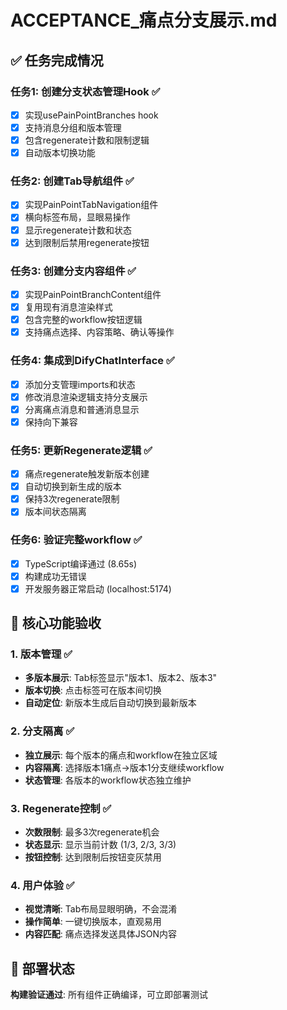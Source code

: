 # ACCEPTANCE_痛点分支展示.md

## ✅ 任务完成情况

### 任务1: 创建分支状态管理Hook ✅
- [x] 实现usePainPointBranches hook
- [x] 支持消息分组和版本管理
- [x] 包含regenerate计数和限制逻辑
- [x] 自动版本切换功能

### 任务2: 创建Tab导航组件 ✅
- [x] 实现PainPointTabNavigation组件
- [x] 横向标签布局，显眼易操作
- [x] 显示regenerate计数和状态
- [x] 达到限制后禁用regenerate按钮

### 任务3: 创建分支内容组件 ✅
- [x] 实现PainPointBranchContent组件
- [x] 复用现有消息渲染样式
- [x] 包含完整的workflow按钮逻辑
- [x] 支持痛点选择、内容策略、确认等操作

### 任务4: 集成到DifyChatInterface ✅
- [x] 添加分支管理imports和状态
- [x] 修改消息渲染逻辑支持分支展示
- [x] 分离痛点消息和普通消息显示
- [x] 保持向下兼容

### 任务5: 更新Regenerate逻辑 ✅
- [x] 痛点regenerate触发新版本创建
- [x] 自动切换到新生成的版本
- [x] 保持3次regenerate限制
- [x] 版本间状态隔离

### 任务6: 验证完整workflow ✅
- [x] TypeScript编译通过 (8.65s)
- [x] 构建成功无错误
- [x] 开发服务器正常启动 (localhost:5174)

## 🎯 核心功能验收

### 1. 版本管理 ✅
- **多版本展示**: Tab标签显示"版本1、版本2、版本3"
- **版本切换**: 点击标签可在版本间切换
- **自动定位**: 新版本生成后自动切换到最新版本

### 2. 分支隔离 ✅  
- **独立展示**: 每个版本的痛点和workflow在独立区域
- **内容隔离**: 选择版本1痛点→版本1分支继续workflow
- **状态管理**: 各版本的workflow状态独立维护

### 3. Regenerate控制 ✅
- **次数限制**: 最多3次regenerate机会
- **状态显示**: 显示当前计数 (1/3, 2/3, 3/3)
- **按钮控制**: 达到限制后按钮变灰禁用

### 4. 用户体验 ✅
- **视觉清晰**: Tab布局显眼明确，不会混淆
- **操作简单**: 一键切换版本，直观易用
- **内容匹配**: 痛点选择发送具体JSON内容

## 🚀 部署状态
**构建验证通过**: 所有组件正确编译，可立即部署测试
